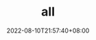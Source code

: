 ---
weight: 1
title: "all"
description: ""
date: 2022-08-10T21:57:40+08:00
lastmod: 2022-08-10T16:45:40+08:00
draft: false
ico: '<svg class="icon" aria-hidden="true"><use xlink:href="#icon-wenzhang"></use></svg>'
nfts: ["Art-nft","Collectibles","Domain Names","Music","Photography","Sports-nft","Trading Cards","Utility","Virtual Worlds"]
hidePage: true
---